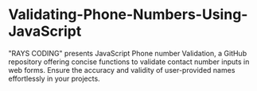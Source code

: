 # Validating-Phone-Numbers-Using-JavaScript
"RAYS CODING" presents JavaScript Phone number Validation, a GitHub repository offering concise functions to validate contact number inputs in web forms. Ensure the accuracy and validity of user-provided names effortlessly in your projects.
